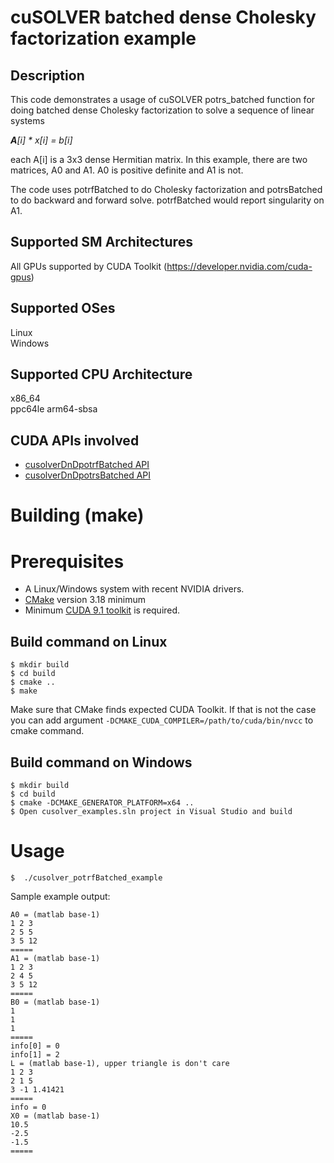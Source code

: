 # cuSOLVER batched dense Cholesky factorization example

## Description

This code demonstrates a usage of cuSOLVER potrs_batched function for doing batched dense Cholesky factorization to solve a sequence of linear systems

_**A**[i] * x[i] = b[i]_

each A[i] is a 3x3 dense Hermitian matrix. In this example, there are two matrices, A0 and A1. A0 is positive definite and A1 is not.

The code uses potrfBatched to do Cholesky factorization and potrsBatched to do backward and forward solve. potrfBatched would report singularity on A1.

## Supported SM Architectures

All GPUs supported by CUDA Toolkit (https://developer.nvidia.com/cuda-gpus)  

## Supported OSes

Linux  
Windows  

## Supported CPU Architecture

x86_64  
ppc64le
arm64-sbsa

## CUDA APIs involved
- [cusolverDnDpotrfBatched API](https://docs.nvidia.com/cuda/cusolver/index.html#cuSolverDN-lt-t-gt-batchpotrf)
- [cusolverDnDpotrsBatched API](https://docs.nvidia.com/cuda/cusolver/index.html#cuSolverDN-lt-t-gt-batchpotrs)

# Building (make)

# Prerequisites
- A Linux/Windows system with recent NVIDIA drivers.
- [CMake](https://cmake.org/download) version 3.18 minimum
- Minimum [CUDA 9.1 toolkit](https://developer.nvidia.com/cuda-downloads) is required.

## Build command on Linux
```
$ mkdir build
$ cd build
$ cmake ..
$ make
```
Make sure that CMake finds expected CUDA Toolkit. If that is not the case you can add argument `-DCMAKE_CUDA_COMPILER=/path/to/cuda/bin/nvcc` to cmake command.

## Build command on Windows
```
$ mkdir build
$ cd build
$ cmake -DCMAKE_GENERATOR_PLATFORM=x64 ..
$ Open cusolver_examples.sln project in Visual Studio and build
```

# Usage
```
$  ./cusolver_potrfBatched_example
```

Sample example output:

```
A0 = (matlab base-1)
1 2 3
2 5 5
3 5 12
=====
A1 = (matlab base-1)
1 2 3
2 4 5
3 5 12
=====
B0 = (matlab base-1)
1
1
1
=====
info[0] = 0
info[1] = 2
L = (matlab base-1), upper triangle is don't care
1 2 3
2 1 5
3 -1 1.41421
=====
info = 0
X0 = (matlab base-1)
10.5
-2.5
-1.5
=====
```
